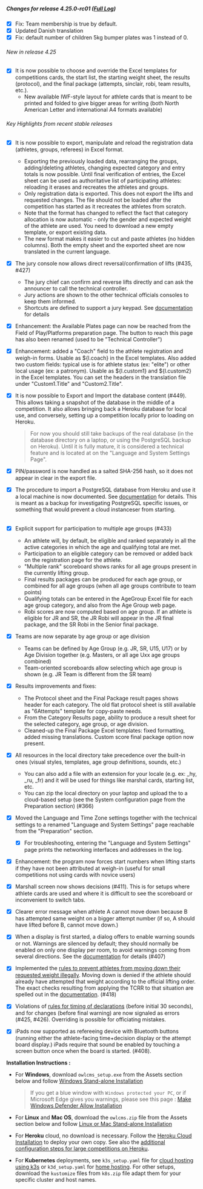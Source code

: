 ##### **Changes for release 4.25.0-rc01**  ([Full Log](https://github.com/jflamy/owlcms4/issues?utf8=%E2%9C%93&q=is%3Aclosed+is%3Aissue+project%3Ajflamy%2Fowlcms4%2F1+))

- [x] Fix: Team membership is true by default.
- [x] Updated Danish translation
- [x] Fix: default number of children 5kg bumper plates was 1 instead of 0.

###### New in release 4.25

- [x] It is now possible to choose and override the Excel templates for competitions cards, the start list, the starting weight sheet, the results (protocol), and the final package (attempts, sinclair, robi, team results, etc.).
  - New available IWF-style layout for athlete cards that is meant to be printed and folded to give bigger areas for writing (both North American Letter and international A4 formats available)

###### Key Highlights from recent stable releases

- [x] It is now possible to export, manipulate and reload the registration data (athletes, groups, referees) in Excel format.  

  - Exporting the previously loaded data, rearranging the groups, adding/deleting athletes, changing expected category and entry totals is now possible. Until final verification of entries, the Excel sheet can be used as authoritative list of participating athletes: reloading it erases and recreates the athletes and groups.
  - Only registration data is exported.  This does not export the lifts and requested changes.  The file should not be loaded after the competition has started as it recreates the athletes from scratch.
  - Note that the format has changed to reflect the fact that category allocation is now automatic - only the gender and expected weight of the athlete are used. You need to download a new empty template, or export existing data. 
  - The new format makes it easier to cut and paste athletes (no hidden columns). Both the empty sheet and the exported sheet are now translated in the current language.
  
- [x] The jury console now allows direct reversal/confirmation of lifts (#435, #427)  
  - The jury chief can confirm and reverse lifts directly and can ask the announcer to call the technical controller.  
  - Jury actions are shown to the other technical officials consoles to keep them informed.
  - Shortcuts are defined to support a jury keypad. See [documentation](https://jflamy-dev.github.io/owlcms4-prerelease/#/Refereeing#jury-console-keypad) for details
  
- [x] Enhancement: the Available Plates page can now be reached from the Field of Play/Platforms preparation page.  The button to reach this page has also been renamed (used to be "Technical Controller")

- [x] Enhancement: added a "Coach" field to the athlete registration and weigh-in forms.  Usable as ${l.coach} in the Excel templates. Also added two custom fields: typical use is for athlete status (ex: "elite") or other local usage (ex: a patronym). Usable as ${l.custom1} and ${l.custom2} in the Excel templates. You can set the headers in the translation file under "Custom1.Title" and "Custom2.Title". 

- [x] It is now possible to Export and Import the database content (#449).  This allows taking a snapshot of the database in the middle of a competition. It also allows bringing back a Heroku database for local use, and conversely, setting up a competition locally prior to loading on Heroku.

  > For now you should still take backups of the real database (in the database directory on a laptop, or using the PostgreSQL backup on Heroku).  Until it is fully mature, it is considered a technical feature and is located at on the "Language and System Settings Page".

- [x] PIN/password is now handled as a salted SHA-256 hash, so it does not appear in clear in the export file.

- [x] The procedure to import a PostgreSQL database from Heroku and use it a local machine is now documented. See [documentation](https://jflamy-dev.github.io/owlcms4-prerelease/#/PostgreSQL) for details.  This is meant as a backup for investigating PostgreSQL specific issues, or something that would prevent a cloud instanceser from starting.

###### 

- [x] Explicit support for participation to multiple age groups (#433)
  - An athlete will, by default, be eligible and ranked separately in all the active categories in which the age and qualifying total are met.   
  - Participation to an eligible category can be removed or added back on the registration page for the athlete.
  - "Multiple rank" scoreboard shows ranks for all age groups present in the currently lifting group.
  - Final results packages can be produced for each age group, or combined for all age groups (when all age groups contribute to team points)
  - Qualifying totals can be entered in the AgeGroup Excel file for each age group category, and also from the Age Group web page.
  - Robi scores are now computed based on age group. If an athlete is eligible for JR and SR, the JR Robi will appear in the JR final package, and the SR Robi in the Senior final package.
- [x] Teams are now separate by age group or age division

  - Teams can be defined by Age Group (e.g. JR, SR, U15, U17) or by Age Division together (e.g. Masters, or all age Uxx age groups combined)
  - Team-oriented scoreboards allow selecting which age group is shown (e.g. JR Team is different from the SR team)
- [x] Results improvements and fixes:
  - The Protocol sheet and the Final Package result pages shows header for each category.  The old flat protocol sheet is still available as "6Attempts" template for copy-paste needs.
  - From the Category Results page, ability to produce a result sheet for the selected category, age group, or age division.
  - Cleaned-up the Final Package Excel templates: fixed formatting, added missing translations. Custom score final package option now present.
- [x] All resources in the local directory take precedence over the built-in ones (visual styles, templates, age group definitions, sounds, etc.)
  - You can also add a file with an extension for your locale (e.g. ex: _hy, _ru, _fr) and it will be used for things like marshal cards, starting list, etc.
  - You can zip the local directory on your laptop and upload the to a cloud-based setup (see the System configuration page from the Preparation section) (#366)
- [x] Moved the Language and Time Zone settings together with the technical settings to a renamed "Language and System Settings" page reachable from the "Preparation" section.
  - [x] For troubleshooting, entering the "Language and System Settings" page prints the networking interfaces and addresses in the log.
- [x] Enhancement: the program now forces start numbers when lifting starts if they have not been attributed at weigh-in (useful for small competitions not using cards with novice users)
- [x] Marshall screen now shows decisions (#411). This is for setups where athlete cards are used and where it is difficult to see the scoreboard or inconvenient to switch tabs.
- [x] Clearer error message when athlete A cannot move down because B has attempted same weight on a bigger attempt number (if so, A should have lifted before B, cannot move down.)

- [x] When a display is first started, a dialog offers to enable warning sounds or not.  Warnings are silenced by default; they should normally be enabled on only one display per room, to avoid warnings coming from several directions. See the [documentation](https://jflamy-dev.github.io/owlcms4-prerelease/#/Displays#display-settings) for details (#407)
- [x] Implemented the <u>rules to prevent athletes from moving down their requested weight illegally</u>.  Moving down is denied if the athlete should already have attempted that weight according to the official lifting order.  The exact checks resulting from applying the TCRR to that situation are spelled out in the [documentation](https://jflamy-dev.github.io/owlcms4-prerelease/#/Announcing#rules-for-moving-down). (#418)
- [x] Violations of <u>rules for timing of declarations</u> (before initial 30 seconds), and for changes (before final warning) are now signaled as errors (#425, #426). Overriding is possible for officiating mistakes.
- [x] iPads now supported as refereeing device with Bluetooth buttons (running either the athlete-facing time+decision display or the attempt board display.)   iPads require that sound be enabled by touching a screen button once when the board is started. (#408). 

**Installation Instructions :**

  - For **Windows**, download `owlcms_setup.exe` from the Assets section below and follow [Windows Stand-alone Installation](https://jflamy-dev.github.io/owlcms4-prerelease/#/LocalWindowsSetup)
    
    > If you get a blue window with `Windows protected your PC`, or if Microsoft Edge gives you warnings, please see this page : [Make Windows Defender Allow Installation](https://jflamy-dev.github.io/owlcms4-prerelease/#/DefenderOff)
    
  - For **Linux** and **Mac OS**, download the `owlcms.zip` file from the Assets section below and follow [Linux or Mac Stand-alone Installation](https://jflamy-dev.github.io/owlcms4-prerelease/#/LocalLinuxMacSetup)

  - For **Heroku** cloud, no download is necessary. Follow the [Heroku Cloud Installation](https://jflamy-dev.github.io/owlcms4-prerelease/#/Cloud) to deploy your own copy.  See also the [additional configuration steps for large competitions on Heroku](https://jflamy-dev.github.io/owlcms4-prerelease/#/HerokuLarge).

  - For **Kubernetes** deployments, see `k3s_setup.yaml` file for [cloud hosting using k3s](https://jflamy-dev.github.io/owlcms4-prerelease/#/DigitalOcean) or `k3d_setup.yaml` for [home hosting](https://jflamy-dev.github.io/owlcms4-prerelease/#/k3d).  For other setups, download the `kustomize` files from `k8s.zip` file adapt them for your specific cluster and host names. 
